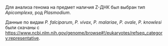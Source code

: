 Для анализа генома на предмет наличия Z-ДНК был выбран тип *Apicomplexa*, род *Plasmodium*.

Данные по видам *P. falciparum*, *P. vivax*, *P. malariae*, *P. ovale*, *P. knowlesi* были скачаны с https://www.ncbi.nlm.nih.gov/genome/browse#!/eukaryotes/refseq_category:representative.

